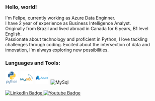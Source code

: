<h3>
  Hello, world!
</h3>
<p>
  I'm Felipe, currently working as Azure Data Enginner. <br>
  I have 2 year of experience as Business Intelligence Analyst.<br> 
  Originally from Brazil and lived abroad in Canada for 6 years, B1 level English. <br> 
  Passionate about technology and proficient in Python, I love tackling challenges through coding. Excited about the intersection of data and innovation, I'm always exploring new possibilities. 
</p>



<h3>
  Languages and Tools:
</h3>
<div>
  <img src="https://github.com/devicons/devicon/blob/master/icons/python/python-original-wordmark.svg" title="Python" alt="Python" width="40" height="40"/>&nbsp;
  <img src="https://github.com/devicons/devicon/blob/master/icons/mysql/mysql-original-wordmark.svg" title="MySql" alt="MySql" width="40" height="40"/>&nbsp;
  <img src="https://github.com/devicons/devicon/blob/master/icons/azure/azure-original-wordmark.svg" title="Azure" alt="MySql" width="40" height="40"/>&nbsp;
  <img src="https://cdn.brandfetch.io/idSUrLOWbH/idEHbzBDZC.svg?k=id64Mup7ac&t=1661139049043?t=1661139049043" title="Databricks" alt="MySql" width="40" height="40"/>&nbsp;
  
</div>
<br>
<div id="badges">
  <a href="https://www.linkedin.com/in/lfelipedecastro/">
    <img src="https://img.shields.io/badge/LinkedIn-blue?style=for-the-badge&logo=linkedin&logoColor=white" alt="LinkedIn Badge"/>
  </a>
  <a href="mailto:felipe.de.castro.88@gmail.com">
    <img src="https://img.shields.io/badge/Gmail-D14836?style=for-the-badge&logo=gmail&logoColor=white" alt="Youtube Badge"/>
  </a>
  
 </div>
